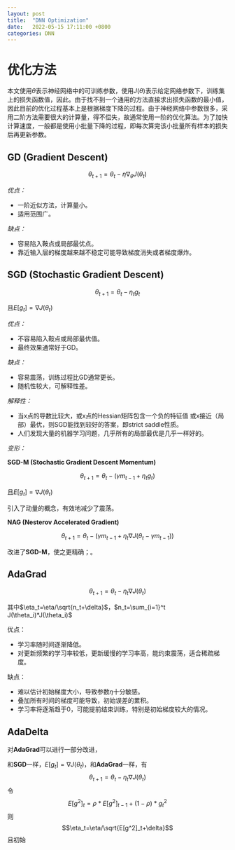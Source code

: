 ```yaml
---
layout: post
title:  "DNN Optimization"
date:   2022-05-15 17:11:00 +0800
categories: DNN
---
```


# 优化方法

本文使用$\theta$表示神经网络中的可训练参数，使用$J(\theta)$表示给定网络参数下，训练集上的损失函数值，因此。由于找不到一个通用的方法直接求出损失函数的最小值，因此目前的优化过程基本上是根据梯度下降的过程。由于神经网络中参数很多，采用二阶方法需要很大的计算量，得不偿失，故通常使用一阶的优化算法。为了加快计算速度，一般都是使用小批量下降的过程，即每次算完该小批量所有样本的损失后再更新参数。

## GD (Gradient Descent)

$$\theta_{t+1} = \theta_t - \eta \nabla_{\theta}J(\theta_t)$$

_优点：_

* 一阶近似方法，计算量小。
* 适用范围广。

_缺点：_

* 容易陷入鞍点或局部最优点。
* 靠近输入层的梯度越来越不稳定可能导致梯度消失或者梯度爆炸。

## SGD (Stochastic Gradient Descent)

$$\theta_{t+1} = \theta_t - \eta_t g_t$$

且$E[g_t]=\nabla J(\theta_t)$

_优点：_

* 不容易陷入鞍点或局部最优值。
* 最终效果通常好于GD。

_缺点：_

* 容易震荡，训练过程比GD通常更长。
* 随机性较大，可解释性差。

_解释性：_

* 当x点的导数比较大，或x点的Hessian矩阵包含一个负的特征值
或x接近（局部）最优，则SGD能找到较好的答案，即strict saddle性质。
* 人们发现大量的机器学习问题，几乎所有的局部最优是几乎一样好的。

_变形：_

**SGD-M (Stochastic Gradient Descent Momentum)**

$$\theta_{t+1} = \theta_t - (\gamma m_{t-1} + \eta_t g_t)$$

且$E[g_t]=\nabla J(\theta_t)$

引入了动量的概念，有效地减少了震荡。

**NAG (Nesterov Accelerated Gradient)**

$$\theta_{t+1} = \theta_t - (\gamma m_{t-1} + \eta_t \nabla J(\theta_t - \gamma m_{t-1}))$$


改进了**SGD-M**，使之更精确；。

## AdaGrad

$$\theta_{t+1} = \theta_t - \eta_t \nabla J(\theta_t)$$

其中$\eta_t=\eta/\sqrt{n_t+\delta}$，$n_t=\sum_{i=1}^t J(\theta_i)*J(\theta_i)$

优点：

* 学习率随时间逐渐降低。
* 对更新频繁的学习率较低，更新缓慢的学习率高，能约束震荡，适合稀疏梯度。

缺点：

* 难以估计初始梯度大小，导致参数$\eta$十分敏感。
* 叠加所有时间的梯度可能导致，初始误差的累积。
* 学习率将逐渐趋于0，可能提前结束训练，特别是初始梯度较大的情况。

## AdaDelta

对**AdaGrad**可以进行一部分改进，

和**SGD**一样，$E[g_t]=\nabla J(\theta_t)$，和**AdaGrad**一样，有
$$\theta_{t+1}=\theta_t - \eta_t \nabla J(\theta_t)$$
令
$$E[g^2]_t=\rho * E[g^2]_{t-1} + (1-\rho) * g^2_t$$
则
$$\eta_t=\eta/\sqrt{E[g^2]_t+\delta}$$
且初始
